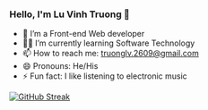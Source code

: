### Hello, I'm Lu Vinh Truong 👋

- 🔭 I’m a Front-end Web developer
- 👨‍🎓 I’m currently learning Software Technology
- 📫 How to reach me: truonglv.2609@gmail.com[](mailto:truonglv.2609@gmail.com)
- 😄 Pronouns: He/His
- ⚡ Fun fact: I like listening to electronic music


[![GitHub Streak](https://github-readme-streak-stats.herokuapp.com/?user=truong-lv)](https://git.io/streak-stats)
